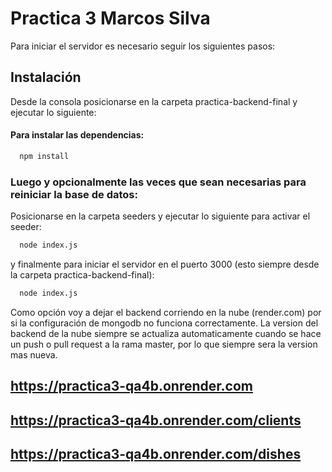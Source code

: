 # Practica 3 Marcos Silva

Para iniciar el servidor es necesario seguir los siguientes pasos:

## Instalación

Desde la consola posicionarse en la carpeta practica-backend-final y ejecutar lo siguiente:

#### Para instalar las dependencias:
```bash
  npm install 
```

### Luego y opcionalmente las veces que sean necesarias para reiniciar la base de datos:

Posicionarse en la carpeta seeders y ejecutar lo siguiente para activar el seeder:
```bash
  node index.js 
```

y finalmente para iniciar el servidor en el puerto 3000 (esto siempre desde la carpeta practica-backend-final):
```bash
  node index.js 
```

Como opción voy a dejar el backend corriendo en la nube (render.com) por si la configuración de mongodb no funciona correctamente.
La version del backend de la nube siempre se actualiza automaticamente cuando se hace un push o pull request a la rama master, por lo que siempre sera la version mas nueva.

## https://practica3-qa4b.onrender.com
## https://practica3-qa4b.onrender.com/clients
## https://practica3-qa4b.onrender.com/dishes